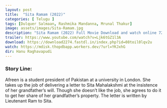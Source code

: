 ```yaml
---
layout: post
title:  "Sita Ramam (2022)"
categories: [ Telugu ]
tags: [Dulquer Salmaan, Rashmika Mandanna, Mrunal Thakur]
image: assets/images/Sita-Ramam.jpg
description: "Sita Ramam (2022) Full Movie Download and watch online 720p low file size 500 mb."
trailer: https://www.youtube.com/watch?v=Ljk6tGZ1l3A
download: https://download2274.fastdl.in/index.php?id=08toil0lqv2u
watch: https://mdisk.thopdbapp.workers.dev/?url=YKJxhG
dir: Hanu Raghavapudi
---
```


### Story Line:
Afreen is a student president of Pakistan at a university in London. She takes up the job of delivering a letter to Sita Mahalakshmi at the insistence of her grandfather’s will. Though she doesn’t like the job, she agrees to do it to get her share of her grandfather’s property. The letter is written by Lieutenant Ram to Sita.
